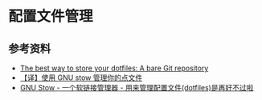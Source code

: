 # 配置文件管理

## 参考资料

- [The best way to store your dotfiles: A bare Git repository](https://www.atlassian.com/git/tutorials/dotfiles)
- [【译】使用 GNU stow 管理你的点文件 ](https://farseerfc.me/zhs/using-gnu-stow-to-manage-your-dotfiles.html)
- [GNU Stow - 一个软链接管理器 - 用来管理配置文件(dotfiles)是再好不过啦
](https://www.bilibili.com/video/BV1yy4y1x7ie)